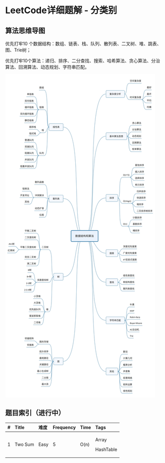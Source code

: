 # LeetCode详细题解 - 分类别

## 算法思维导图

优先打牢10 个数据结构：数组、链表、栈、队列、散列表、二叉树、堆、跳表、图、Trie树；

优先打牢10个算法：递归、排序、二分查找、搜索、哈希算法、贪心算法、分治算法、回溯算法、动态规划、字符串匹配。

![](../.gitbook/assets/suan-fa-si-wei-dao-tu.png)

## 题目索引（进行中）

<table>
  <thead>
    <tr>
      <th style="text-align:left">#</th>
      <th style="text-align:left">Title</th>
      <th style="text-align:left">&#x96BE;&#x5EA6;</th>
      <th style="text-align:left">Frequency</th>
      <th style="text-align:left">Time</th>
      <th style="text-align:left">Tags</th>
    </tr>
  </thead>
  <tbody>
    <tr>
      <td style="text-align:left">1</td>
      <td style="text-align:left">Two Sum</td>
      <td style="text-align:left">Easy</td>
      <td style="text-align:left">5</td>
      <td style="text-align:left">O(n)</td>
      <td style="text-align:left">
        <p>Array</p>
        <p>HashTable</p>
      </td>
    </tr>
  </tbody>
</table>

